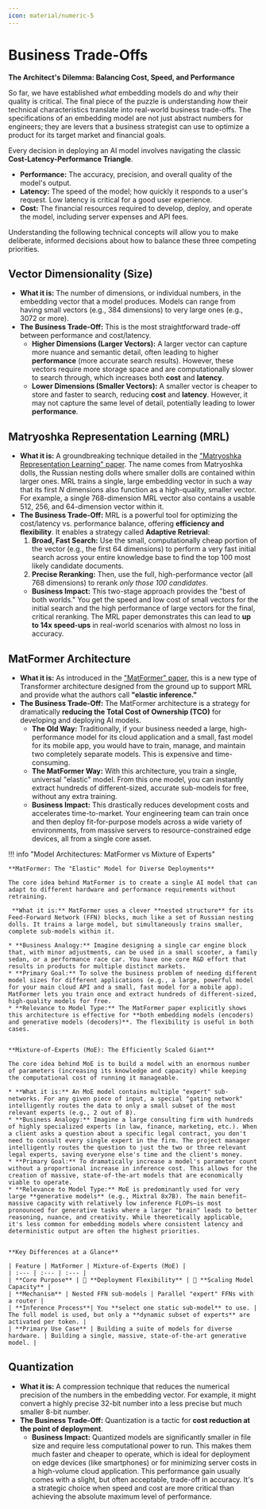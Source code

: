 ```yaml
---
icon: material/numeric-5
---
```


# Business Trade-Offs


**The Architect's Dilemma: Balancing Cost, Speed, and Performance**


So far, we have established *what* embedding models do and *why* their quality is critical. The final piece of the puzzle is understanding *how* their technical characteristics translate into real-world business trade-offs. The specifications of an embedding model are not just abstract numbers for engineers; they are levers that a business strategist can use to optimize a product for its target market and financial goals.

Every decision in deploying an AI model involves navigating the classic **Cost-Latency-Performance Triangle**.

* **Performance:** The accuracy, precision, and overall quality of the model's output.
* **Latency:** The speed of the model; how quickly it responds to a user's request. Low latency is critical for a good user experience.
* **Cost:** The financial resources required to develop, deploy, and operate the model, including server expenses and API fees.

Understanding the following technical concepts will allow you to make deliberate, informed decisions about how to balance these three competing priorities.


## Vector Dimensionality (Size)

* **What it is:** The number of dimensions, or individual numbers, in the embedding vector that a model produces. Models can range from having small vectors (e.g., 384 dimensions) to very large ones (e.g., 3072 or more).
* **The Business Trade-Off:** This is the most straightforward trade-off between performance and cost/latency.
    * **Higher Dimensions (Larger Vectors):** A larger vector can capture more nuance and semantic detail, often leading to higher **performance** (more accurate search results). However, these vectors require more storage space and are computationally slower to search through, which increases both **cost** and **latency**.
    * **Lower Dimensions (Smaller Vectors):** A smaller vector is cheaper to store and faster to search, reducing **cost** and **latency**. However, it may not capture the same level of detail, potentially leading to lower **performance**.


## Matryoshka Representation Learning (MRL)

* **What it is:** A groundbreaking technique detailed in the ["Matryoshka Representation Learning" paper](https://arxiv.org/abs/2205.13147). The name comes from Matryoshka dolls, the Russian nesting dolls where smaller dolls are contained within larger ones. MRL trains a single, large embedding vector in such a way that its first *N* dimensions also function as a high-quality, smaller vector. For example, a single 768-dimension MRL vector also contains a usable 512, 256, and 64-dimension vector within it.
* **The Business Trade-Off:** MRL is a powerful tool for optimizing the cost/latency vs. performance balance, offering **efficiency and flexibility**. It enables a strategy called **Adaptive Retrieval**:
    1.  **Broad, Fast Search:** Use the small, computationally cheap portion of the vector (e.g., the first 64 dimensions) to perform a very fast initial search across your entire knowledge base to find the top 100 most likely candidate documents.
    2.  **Precise Reranking:** Then, use the full, high-performance vector (all 768 dimensions) to rerank *only those 100 candidates*.
    * **Business Impact:** This two-stage approach provides the "best of both worlds." You get the speed and low cost of small vectors for the initial search and the high performance of large vectors for the final, critical reranking. The MRL paper demonstrates this can lead to **up to 14x speed-ups** in real-world scenarios with almost no loss in accuracy.


## MatFormer Architecture

* **What it is:** As introduced in the ["MatFormer" paper](https://arxiv.org/abs/2310.07707), this is a new type of Transformer architecture designed from the ground up to support MRL and provide what the authors call **"elastic inference."**
* **The Business Trade-Off:** The MatFormer architecture is a strategy for dramatically **reducing the Total Cost of Ownership (TCO)** for developing and deploying AI models.
    * **The Old Way:** Traditionally, if your business needed a large, high-performance model for its cloud application and a small, fast model for its mobile app, you would have to train, manage, and maintain two completely separate models. This is expensive and time-consuming.
    * **The MatFormer Way:** With this architecture, you train a single, universal "elastic" model. From this one model, you can instantly extract hundreds of different-sized, accurate sub-models for free, without any extra training.
    * **Business Impact:** This drastically reduces development costs and accelerates time-to-market. Your engineering team can train once and then deploy fit-for-purpose models across a wide variety of environments, from massive servers to resource-constrained edge devices, all from a single core asset.

!!! info "Model Architectures: MatFormer vs Mixture of Experts"

    **MatFormer: The "Elastic" Model for Diverse Deployments**

    The core idea behind MatFormer is to create a single AI model that can adapt to different hardware and performance requirements without retraining.

     **What it is:** MatFormer uses a clever **nested structure** for its Feed-Forward Network (FFN) blocks, much like a set of Russian nesting dolls. It trains a large model, but simultaneously trains smaller, complete sub-models within it.
     
    * **Business Analogy:** Imagine designing a single car engine block that, with minor adjustments, can be used in a small scooter, a family sedan, or a performance race car. You have one core R&D effort that results in products for multiple distinct markets.
    * **Primary Goal:** To solve the business problem of needing different model sizes for different applications (e.g., a large, powerful model for your main cloud API and a small, fast model for a mobile app). MatFormer lets you train once and extract hundreds of different-sized, high-quality models for free.
    * **Relevance to Model Type:** The MatFormer paper explicitly shows this architecture is effective for **both embedding models (encoders) and generative models (decoders)**. The flexibility is useful in both cases.


    **Mixture-of-Experts (MoE): The Efficiently Scaled Giant**

    The core idea behind MoE is to build a model with an enormous number of parameters (increasing its knowledge and capacity) while keeping the computational cost of running it manageable.

    * **What it is:** An MoE model contains multiple "expert" sub-networks. For any given piece of input, a special "gating network" intelligently routes the data to only a small subset of the most relevant experts (e.g., 2 out of 8).
    * **Business Analogy:** Imagine a large consulting firm with hundreds of highly specialized experts (in law, finance, marketing, etc.). When a client asks a question about a specific legal contract, you don't need to consult every single expert in the firm. The project manager intelligently routes the question to just the two or three relevant legal experts, saving everyone else's time and the client's money.
    * **Primary Goal:** To dramatically increase a model's parameter count without a proportional increase in inference cost. This allows for the creation of massive, state-of-the-art models that are economically viable to operate.
    * **Relevance to Model Type:** MoE is predominantly used for very large **generative models** (e.g., Mixtral 8x7B). The main benefit—massive capacity with relatively low inference FLOPs—is most pronounced for generative tasks where a larger "brain" leads to better reasoning, nuance, and creativity. While theoretically applicable, it's less common for embedding models where consistent latency and deterministic output are often the highest priorities.


    **Key Differences at a Glance**

    | Feature | MatFormer | Mixture-of-Experts (MoE) |
    | :--- | :--- | :--- |
    | **Core Purpose** | 🦾 **Deployment Flexibility** | 🧠 **Scaling Model Capacity** |
    | **Mechanism** | Nested FFN sub-models | Parallel "expert" FFNs with a router |
    | **Inference Process**| You **select one static sub-model** to use. | The full model is used, but only a **dynamic subset of experts** are activated per token. |
    | **Primary Use Case** | Building a suite of models for diverse hardware. | Building a single, massive, state-of-the-art generative model. |



## Quantization

* **What it is:** A compression technique that reduces the numerical precision of the numbers in the embedding vector. For example, it might convert a highly precise 32-bit number into a less precise but much smaller 8-bit number.
* **The Business Trade-Off:** Quantization is a tactic for **cost reduction at the point of deployment**.
    * **Business Impact:** Quantized models are significantly smaller in file size and require less computational power to run. This makes them much faster and cheaper to operate, which is ideal for deployment on edge devices (like smartphones) or for minimizing server costs in a high-volume cloud application. This performance gain usually comes with a slight, but often acceptable, trade-off in accuracy. It's a strategic choice when speed and cost are more critical than achieving the absolute maximum level of performance.